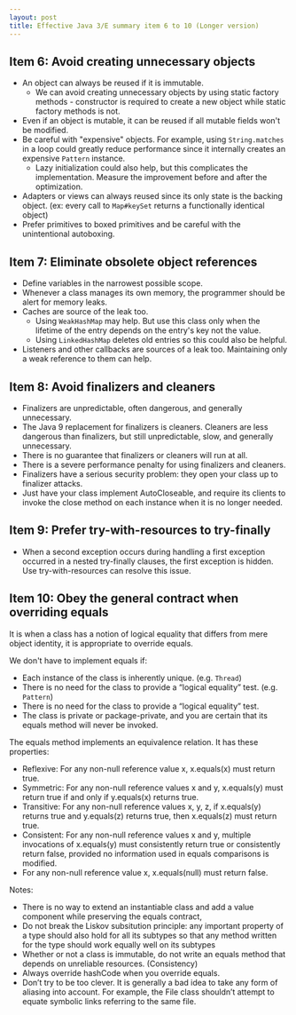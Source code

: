 ```yaml
---
layout: post
title: Effective Java 3/E summary item 6 to 10 (Longer version)
---
```


## Item 6: Avoid creating unnecessary objects

* An object can always be reused if it is immutable.
  * We can avoid creating unnecessary objects by using static factory methods - constructor is required to create a new object while static factory methods is not.
* Even if an object is mutable, it can be reused if all mutable fields won't be modified.
* Be careful with "expensive" objects. For example, using `String.matches` in a loop could greatly reduce performance since it internally creates an expensive `Pattern` instance.
  * Lazy initialization could also help, but this complicates the implementation. Measure the improvement before and after the optimization.
* Adapters or views can always reused since its only state is the backing object. (ex: every call to `Map#keySet` returns a functionally identical object)
* Prefer primitives to boxed primitives and be careful with the unintentional autoboxing.

## Item 7: Eliminate obsolete object references

* Define variables in the narrowest possible scope.
* Whenever a class manages its own memory, the programmer should be alert for memory leaks.
* Caches are source of the leak too.
  * Using `WeakHashMap` may help. But use this class only when the lifetime of the entry depends on the entry's key not the value.
  * Using `LinkedHashMap` deletes old entries so this could also be helpful.
* Listeners and other callbacks are sources of a leak too. Maintaining only a weak reference to them can help.

## Item 8: Avoid finalizers and cleaners

* Finalizers are unpredictable, often dangerous, and generally unnecessary.
* The Java 9 replacement for finalizers is cleaners. Cleaners are less dangerous than finalizers, but still unpredictable, slow, and generally unnecessary.
* There is no guarantee that finalizers or cleaners will run at all.
* There is a severe performance penalty for using finalizers and cleaners.
* Finalizers have a serious security problem: they open your class up to finalizer attacks.
* Just have your class implement AutoCloseable, and require its clients to invoke the close method on each instance when it is no longer needed.

## Item 9: Prefer try-with-resources to try-finally

* When a second exception occurs during handling a first exception occurred in a nested try-finally clauses, the first exception is hidden. Use try-with-resources can resolve this issue.

## Item 10: Obey the general contract when overriding equals

It is when a class has a notion of logical equality that differs from mere object identity, it is appropriate to override equals.

We don't have to implement equals if:

* Each instance of the class is inherently unique. (e.g. `Thread`)
* There is no need for the class to provide a “logical equality” test. (e.g. `Pattern`)
* There is no need for the class to provide a “logical equality” test.
* The class is private or package-private, and you are certain that its equals method will never be invoked.

The equals method implements an equivalence relation. It has these properties:

* Reflexive: For any non-null reference value x, x.equals(x) must return true.
* Symmetric: For any non-null reference values x and y, x.equals(y) must return true if and only if y.equals(x) returns true.
* Transitive: For any non-null reference values x, y, z, if x.equals(y) returns true and y.equals(z) returns true, then x.equals(z) must return true.
* Consistent: For any non-null reference values x and y, multiple invocations of x.equals(y) must consistently return true or consistently return false, provided no information used in equals comparisons is modified.
* For any non-null reference value x, x.equals(null) must return false.

Notes:

* There is no way to extend an instantiable class and add a value component while preserving the equals contract,
* Do not break the Liskov subsitution principle: any important property of a type should also hold for all its subtypes so that any method written for the type should work equally well on its subtypes
* Whether or not a class is immutable, do not write an equals method that depends on unreliable resources. (Consistency)
* Always override hashCode when you override equals.
* Don’t try to be too clever. It is generally a bad idea to take any form of aliasing into account. For example, the File class shouldn’t attempt to equate symbolic links referring to the same file.
